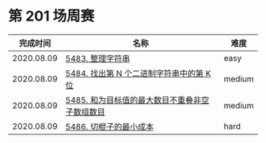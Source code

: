 # 第 201 场周赛

**完成时间**|**名称**|**难度**
------------|--------|------------
2020.08.09|[5483. 整理字符串](./5483.%20整理字符串)|easy
2020.08.09|[5484. 找出第 N 个二进制字符串中的第 K 位](./5484.%20找出第%20N%20个二进制字符串中的第%20K%20位)|medium
2020.08.09|[5485. 和为目标值的最大数目不重叠非空子数组数目](./5485.%20和为目标值的最大数目不重叠非空子数组数目)|medium
2020.08.09|[5486. 切棍子的最小成本](./5486.%20切棍子的最小成本)|hard
